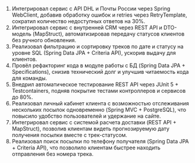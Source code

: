 1. Интегрировал сервис с API DHL и Почты России через Spring WebClient, добавив обработку ошибок и retries через RetryTemplate, сократил количество недоступных ответов на 30%.
2. Интегрировал сервис с внутренней CRM через REST API и DTO-модель (MapStruct), автоматизировав передачу статусов клиентов без ручного обновления.
3. Реализовал фильтрацию и сортировку треков по дате и статусу на уровне SQL (Spring Data JPA + Criteria API), ускорив выдачу для клиентов.
4. Провёл рефакторинг кода в модуле работы с БД (Spring Data JPA + Specifications), снизив технический долг и улучшив читаемость кода для команды.
5. Внедрил автоматическое тестирование REST API через JUnit 5 + Testcontainers, подняв покрытие тестами контроллеров и сервисов до 80%.
6. Реализовал личный кабинет клиента с возможностью отслеживания нескольких посылок одновременно (Spring MVC + PostgreSQL), что повысило удобство пользователей и удержание на сайте.
7. Интегрировал сервис с системой расчета доставки (REST API + MapStruct), позволив клиентам видеть прогнозируемую дату получения посылки вместе с трек-статусом.
8. Реализовал поиск посылки по телефону получателя (Spring Data JPA + Criteria API), что позволило клиентам быстрее находить отправления без номера трека.